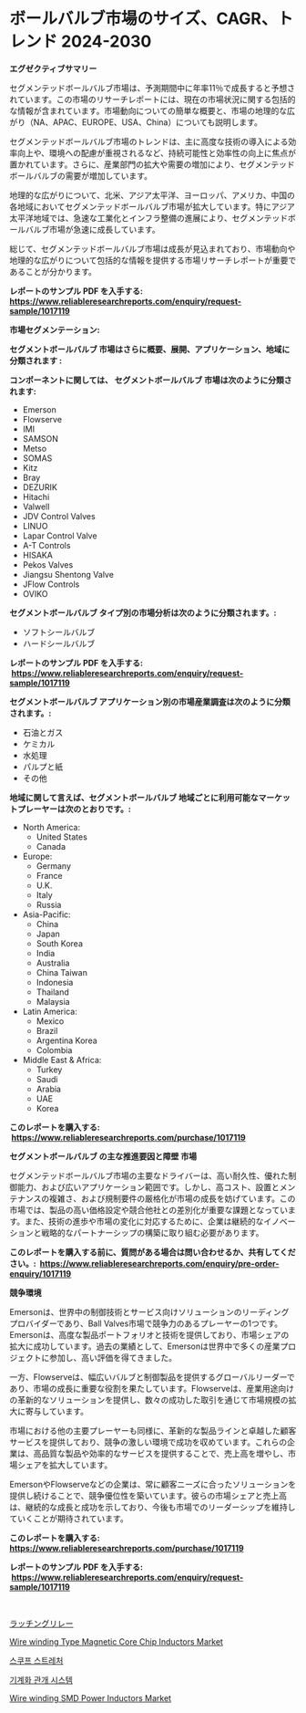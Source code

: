 <p><h1>ボールバルブ市場のサイズ、CAGR、トレンド 2024-2030</h1></p><p><strong>エグゼクティブサマリー</strong></p>
<p><p>セグメンテッドボールバルブ市場は、予測期間中に年率11％で成長すると予想されています。この市場のリサーチレポートには、現在の市場状況に関する包括的な情報が含まれています。市場動向についての簡単な概要と、市場の地理的な広がり（NA、APAC、EUROPE、USA、China）についても説明します。</p><p>セグメンテッドボールバルブ市場のトレンドは、主に高度な技術の導入による効率向上や、環境への配慮が重視されるなど、持続可能性と効率性の向上に焦点が置かれています。さらに、産業部門の拡大や需要の増加により、セグメンテッドボールバルブの需要が増加しています。</p><p>地理的な広がりについて、北米、アジア太平洋、ヨーロッパ、アメリカ、中国の各地域においてセグメンテッドボールバルブ市場が拡大しています。特にアジア太平洋地域では、急速な工業化とインフラ整備の進展により、セグメンテッドボールバルブ市場が急速に成長しています。</p><p>総じて、セグメンテッドボールバルブ市場は成長が見込まれており、市場動向や地理的な広がりについて包括的な情報を提供する市場リサーチレポートが重要であることが分かります。</p></p>
<p><strong>レポートのサンプル PDF を入手する: <a href="https://www.reliableresearchreports.com/enquiry/request-sample/1017119">https://www.reliableresearchreports.com/enquiry/request-sample/1017119</a></strong></p>
<p><strong>市場セグメンテーション:</strong></p>
<p><strong> セグメントボールバルブ 市場はさらに概要、展開、アプリケーション、地域に分類されます :</strong></p>
<p><strong>コンポーネントに関しては、 セグメントボールバルブ 市場は次のように分類されます: &nbsp;</strong></p>
<p><ul><li>Emerson</li><li>Flowserve</li><li>IMI</li><li>SAMSON</li><li>Metso</li><li>SOMAS</li><li>Kitz</li><li>Bray</li><li>DEZURIK</li><li>Hitachi</li><li>Valwell</li><li>JDV Control Valves</li><li>LINUO</li><li>Lapar Control Valve</li><li>A-T Controls</li><li>HISAKA</li><li>Pekos Valves</li><li>Jiangsu Shentong Valve</li><li>JFlow Controls</li><li>OVIKO</li></ul></p>
<p><strong> セグメントボールバルブ タイプ別の市場分析は次のように分類されます。:</strong></p>
<p><ul><li>ソフトシールバルブ</li><li>ハードシールバルブ</li></ul></p>
<p><strong>レポートのサンプル PDF を入手する: &nbsp;<a href="https://www.reliableresearchreports.com/enquiry/request-sample/1017119">https://www.reliableresearchreports.com/enquiry/request-sample/1017119</a></strong></p>
<p><strong> セグメントボールバルブ アプリケーション別の市場産業調査は次のように分類されます。:</strong></p>
<p><ul><li>石油とガス</li><li>ケミカル</li><li>水処理</li><li>パルプと紙</li><li>その他</li></ul></p>
<p><strong>地域に関して言えば、セグメントボールバルブ 地域ごとに利用可能なマーケットプレーヤーは次のとおりです。:</strong></p>
<p><ul>
    <li>
        North America:
        <ul>
            <li>United States</li>
            <li>Canada</li>
        </ul>
    </li>
    <li>
        Europe:
        <ul>
            <li>Germany</li>
            <li>France</li>
            <li>U.K.</li>
            <li>Italy</li>
            <li>Russia</li>
        </ul>
    </li>
    <li>
        Asia-Pacific:
        <ul>
            <li>China</li>
            <li>Japan</li>
            <li>South Korea</li>
            <li>India</li>
            <li>Australia</li>
            <li>China Taiwan</li>
            <li>Indonesia</li>
            <li>Thailand</li>
            <li>Malaysia</li>
        </ul>
    </li>
    <li>
        Latin America:
        <ul>
            <li>Mexico</li>
            <li>Brazil</li>
            <li>Argentina Korea</li>
            <li>Colombia</li>
        </ul>
    </li>
    <li>
        Middle East & Africa:
        <ul>
            <li>Turkey</li>
            <li>Saudi</li>
            <li>Arabia</li>
            <li>UAE</li>
            <li>Korea</li>
        </ul>
    </li>
    </ul></p>
<p><strong>このレポートを購入する: &nbsp;<a href="https://www.reliableresearchreports.com/purchase/1017119">https://www.reliableresearchreports.com/purchase/1017119</a></strong></p>
<p><strong>セグメントボールバルブ の主な推進要因と障壁 市場</strong></p>
<p><p>セグメンテッドボールバルブ市場の主要なドライバーは、高い耐久性、優れた制御能力、および広いアプリケーション範囲です。しかし、高コスト、設置とメンテナンスの複雑さ、および規制要件の厳格化が市場の成長を妨げています。この市場では、製品の高い価格設定や競合他社との差別化が重要な課題となっています。また、技術の進歩や市場の変化に対応するために、企業は継続的なイノベーションと戦略的なパートナーシップの構築に取り組む必要があります。</p></p>
<p><strong>このレポートを購入する前に、質問がある場合は問い合わせるか、共有してください。:&nbsp; <a href="https://www.reliableresearchreports.com/enquiry/pre-order-enquiry/1017119">https://www.reliableresearchreports.com/enquiry/pre-order-enquiry/1017119</a></strong></p>
<p><strong>競争環境</strong></p>
<p><p>Emersonは、世界中の制御技術とサービス向けソリューションのリーディングプロバイダーであり、Ball Valves市場で競争力のあるプレーヤーの1つです。Emersonは、高度な製品ポートフォリオと技術を提供しており、市場シェアの拡大に成功しています。過去の業績として、Emersonは世界中で多くの産業プロジェクトに参加し、高い評価を得てきました。</p><p>一方、Flowserveは、幅広いバルブと制御製品を提供するグローバルリーダーであり、市場の成長に重要な役割を果たしています。Flowserveは、産業用途向けの革新的なソリューションを提供し、数々の成功した取引を通じて市場規模の拡大に寄与しています。</p><p>市場における他の主要プレーヤーも同様に、革新的な製品ラインと卓越した顧客サービスを提供しており、競争の激しい環境で成功を収めています。これらの企業は、高品質な製品や効率的なサービスを提供することで、売上高を増やし、市場シェアを拡大しています。</p><p>EmersonやFlowserveなどの企業は、常に顧客ニーズに合ったソリューションを提供し続けることで、競争優位性を築いています。彼らの市場シェアと売上高は、継続的な成長と成功を示しており、今後も市場でのリーダーシップを維持していくことが期待されています。</p></p>
<p><strong>このレポートを購入する: &nbsp; <a href="https://www.reliableresearchreports.com/purchase/1017119">https://www.reliableresearchreports.com/purchase/1017119</a></strong></p>
<p><strong>レポートのサンプル PDF を入手する: &nbsp;<a href="https://www.reliableresearchreports.com/enquiry/request-sample/1017119">https://www.reliableresearchreports.com/enquiry/request-sample/1017119</a></strong><strong></strong></p>
<p>&nbsp;</p>
<p><p><a href="https://medium.com/@fabianhoncescu2022/%E7%B6%99%E9%9B%BB%E5%99%A8%E5%B8%82%E5%A0%B4%E3%83%AC%E3%83%9D%E3%83%BC%E3%83%88%E3%81%AF-%E3%81%93%E3%81%AE%E5%B8%82%E5%A0%B4%E3%81%AE%E6%9C%80%E6%96%B0%E3%81%AE%E3%83%88%E3%83%AC%E3%83%B3%E3%83%89%E3%81%A8%E6%88%90%E9%95%B7%E6%A9%9F%E4%BC%9A%E3%82%92%E6%98%8E%E3%82%89%E3%81%8B%E3%81%AB%E3%81%97%E3%81%A6%E3%81%84%E3%81%BE%E3%81%99-d6d99fcfde1a">ラッチングリレー</a></p><p><a href="https://github.com/nathandecarvalho/Market-Research-Report-List-2/blob/main/wire-winding-type-magnetic-core-chip-inductors-market.md">Wire winding Type Magnetic Core Chip Inductors Market</a></p><p><a href="https://medium.com/@genius6587678/%EC%88%98%EB%82%A9-%EC%8A%A4%ED%8A%B8%EB%A0%88%EC%B3%90-%EC%8B%9C%EC%9E%A5-%EB%B6%84%EC%84%9D-%EA%B7%B8%EA%B2%83%EC%9D%98-cagr-%EC%8B%9C%EC%9E%A5-%EC%84%B8%EB%B6%84%ED%99%94-%EB%B0%8F-%EA%B8%80%EB%A1%9C%EB%B2%8C-%EC%82%B0%EC%97%85-%EA%B0%9C%EC%9A%94-681f2573b485">스쿠프 스트레처</a></p><p><a href="https://medium.com/@rickymetzdvm/%EA%B8%B0%EA%B3%84%ED%99%94-%EB%90%9C-%EA%B4%80%EA%B0%9C-%EC%8B%9C%EC%8A%A4%ED%85%9C-%EC%8B%9C%EC%9E%A5-%EB%8F%99%ED%96%A5-%EB%B0%8F-%EC%8B%9C%EC%9E%A5-%EB%B6%84%EC%84%9D%EC%9D%80-2024-2031%EB%85%84%EA%B9%8C%EC%A7%80-%EC%98%88%EC%83%81%EB%90%A9%EB%8B%88%EB%8B%A4-3bc39f74d3f6">기계화 관개 시스템</a></p><p><a href="https://github.com/kosella/Market-Research-Report-List-2/blob/main/wire-winding-smd-power-inductors-market.md">Wire winding SMD Power Inductors Market</a></p></p>